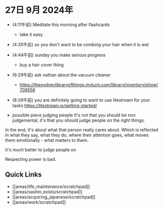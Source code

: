 # 27日 9月 2024年
- (4:11午前) Meditate this morning after flashcards
  - take it easy
- (4:35午前) so you don't want to be combing your hair when it is wet
- (4:44午前) sunday you make serious progress
  - buy a hair cover thing 
- (6:29午前) ask nathan about the vacuum cleaner
  - https://thesydneylibraryofthings.myturn.com/library/inventory/show/708556
- (8:26午前) you are definitely going to want to use litestream for your tasks https://litestream.io/getting-started/

- possible piece judging people
It's not that you should be non judgemental, it's that you should judge people on the right things.

In the end, it's about what that person really cares about. Which is reflected in what they say, what they do, where their attention goes, what moves them emotionally - what matters to them.

It's much better to judge people on 

Respecting power is bad.






## Quick Links
- [[areas/life_maintenance/scratchpad]]
- [[areas/sashin_exists/scratchpad]]
- [[areas/acquiring_japanese/scratchpad]]
- [[areas/work/scratchpad]]

